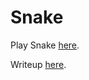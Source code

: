 # Snake

Play Snake [here](https://holdenlee.github.io/purescript-games/html/SnakeS.html).

Writeup [here](http://holdenlee.github.io/blog/posts/programming/purescript/snake-in-purescript.html).
